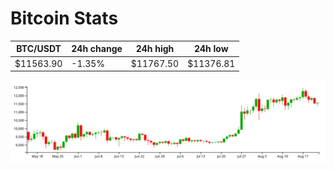 # Bitcoin Stats

BTC/USDT|24h change|24h high|24h low|
|---|---|---|---|
|$11563.90|-1.35%|$11767.50|$11376.81|

<img src="./chart.svg">
